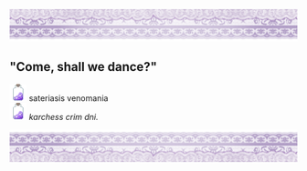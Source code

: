 ![](z6toz8.png)

## "Come, shall we dance?"
![](f1z0yl.gif) sateriasis venomania<br/>
![](f1z0yl.gif) *karchess crim dni.*

![](dmq30m.png)
